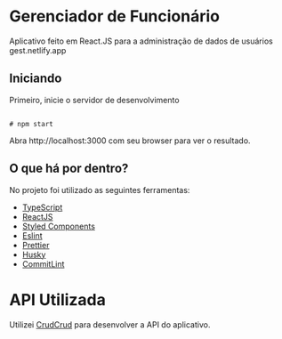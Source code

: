 # Gerenciador de Funcionário
Aplicativo feito em React.JS para a administração de dados de usuários
gest.netlify.app
## Iniciando
Primeiro, inicie o servidor de desenvolvimento


```

# npm start

```

Abra http://localhost:3000 com seu browser para ver o resultado.

## O que há por dentro?

No projeto foi utilizado as seguintes ferramentas: 

- [TypeScript](https://www.typescriptlang.org/)
- [ReactJS](https://reactjs.org/)
- [Styled Components](https://styled-components.com/)
- [Eslint](https://eslint.org/)
- [Prettier](https://prettier.io/)
- [Husky](https://github.com/typicode/husky)
- [CommitLint](https://commitlint.js.org/#/)

# API Utilizada
Utilizei [CrudCrud](https://crudcrud.com/) para desenvolver a API do aplicativo.
